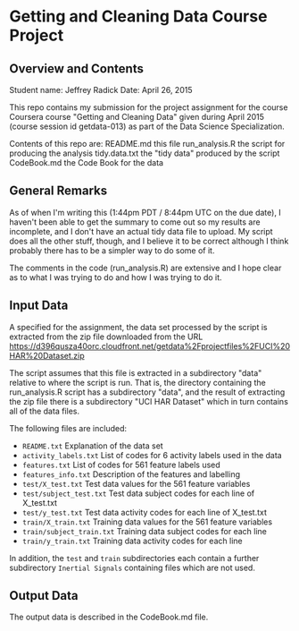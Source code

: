Getting and Cleaning Data Course Project
========================================

Overview and Contents
---------------------
Student name: Jeffrey Radick
Date: April 26, 2015

This repo contains my submission for
the project assignment for the course
Coursera course "Getting and Cleaning Data"
given during April 2015 (course session id getdata-013)
as part of the Data Science Specialization.

Contents of this repo are:
   README.md        this file
   run_analysis.R   the script for producing the analysis
   tidy.data.txt    the "tidy data" produced by the script
   CodeBook.md      the Code Book for the data


General Remarks
---------------
As of when I'm writing this (1:44pm PDT / 8:44pm UTC on the due date),
I haven't been able to get the summary to come out so my results
are incomplete, and I don't have an actual tidy data file
to upload.  My script does all the other stuff, though,
and I believe it to be correct although I think probably
there has to be a simpler way to do some of it.

The comments in the code (run_analysis.R) are extensive
and I hope clear as to what I was trying to do and how
I was trying to do it.

Input Data
----------
A specified for the assignment, the data set processed
by the script is extracted from the zip file downloaded
from the URL
   https://d396qusza40orc.cloudfront.net/getdata%2Fprojectfiles%2FUCI%20HAR%20Dataset.zip

The script assumes that this file is extracted in
a subdirectory "data" relative to where the script is run.
That is, the directory containing the run_analysis.R script
has a subdirectory "data", and the result of extracting the zip
file there is a subdirectory "UCI HAR Dataset" which in turn
contains all of the data files.

The following files are included:
* `README.txt`            Explanation of the data set
* `activity_labels.txt`   List of codes for 6 activity labels used in the data
* `features.txt`          List of codes for 561 feature labels used
* `features_info.txt`     Description of the features and labelling
* `test/X_test.txt`       Test data values for the 561 feature variables
* `test/subject_test.txt` Test data subject codes for each line of X_test.txt
* `test/y_test.txt`       Test data activity codes for each line of X_test.txt
* `train/X_train.txt`     Training data values for the 561 feature variables
* `train/subject_train.txt` Training data subject codes for each line
* `train/y_train.txt`     Training data activity codes for each line

In addition, the `test` and `train` subdirectories each contain
a further subdirectory `Inertial Signals` containing files
which are not used.

Output Data
-----------
The output data is described in the CodeBook.md file.
